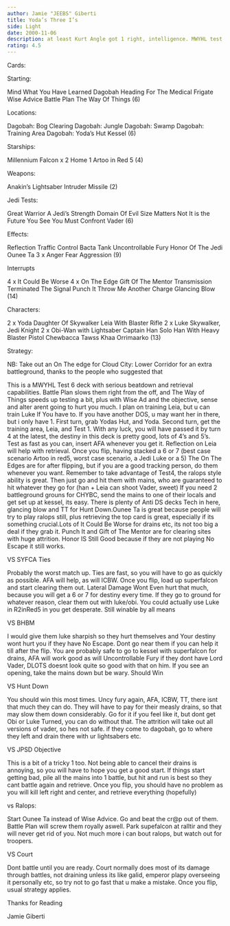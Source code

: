 ```yaml
---
author: Jamie "JEEBS" Giberti
title: Yoda’s Three I’s
side: Light
date: 2000-11-06
description: at least Kurt Angle got 1 right, intelligence. MWYHL test 6
rating: 4.5
---
```

Cards: 

Starting:

Mind What You Have Learned
Dagobah
Heading For The Medical Frigate
Wise Advice
Battle Plan
The Way Of Things (6)

Locations:

Dagobah: Bog Clearing
Dagobah: Jungle
Dagobah: Swamp
Dagobah: Training Area
Dagobah: Yoda’s Hut
Kessel (6)

Starships:

Millennium Falcon x 2
Home 1
Artoo in Red 5 (4)

Weapons:

Anakin’s Lightsaber
Intruder Missile (2)

Jedi Tests:

Great Warrior
A Jedi’s Strength
Domain Of Evil
Size Matters Not
It is the Future You See
You Must Confront Vader (6)

Effects:

Reflection
Traffic Control
Bacta Tank
Uncontrollable Fury
Honor Of The Jedi
Ounee Ta
3 x Anger Fear Aggression (9)

Interrupts

4 x It Could Be Worse
4 x On The Edge
Gift Of The Mentor
Transmission Terminated
The Signal
Punch It
Throw Me Another Charge
Glancing Blow (14)

Characters:

2 x Yoda
Daughter Of Skywalker
Leia With Blaster Rifle
2 x Luke Skywalker, Jedi Knight
2 x Obi-Wan with Lightsaber
Captain Han Solo
Han With Heavy Blaster Pistol
Chewbacca
Tawss Khaa
Orrimaarko (13) 

Strategy: 

NB: Take out an On The edge for Cloud City: Lower Corridor for an extra battleground, thanks to the people who suggested that

This is a MWYHL Test 6 deck with serious beatdown and retrieval capabilities.
Battle Plan slows them right from the off, and The Way of Things speeds up testing a bit,
plus with Wise Ad and the objective, sense and alter arent going to hurt you much.
I plan on training Leia, but u can train Luke If You have to. If you have another DOS, u
may want her in there, but i only have 1. First turn, grab Yodas Hut, and Yoda. Second turn,
get the training area, Leia, and Test 1. With any luck, you will have passed it by turn 4 at
the latest, the destiny in this deck is pretty good, lots of 4’s and 5’s. Test as fast as you
can, insert AFA whenever you get it. Reflection on Leia will help with retrieval. Once you flip,
having stacked a 6 or 7 (best case scenario Artoo  in red5, worst case scenario, a Jedi Luke or a 5)
The On The Edges are for after flipping, but if you are a good tracking person, do them whenever you want. Remember to take advantage of Test4, the ralops style ability is great. Then just go and hit
them with mains, who are guaranteed to hit whatever they go for (han + Leia can shoot Vader, sweet)
If you need 2 battleground grouns for CHYBC, send the mains to one of their locals and get set up at
kessel, its easy. There is plenty of Anti DS decks Tech in here, glancing blow and TT for Hunt Down.Ounee Ta is great because people will try to play ralops still, plus retrieving the top card is great, especially if its something crucial.Lots of It Could Be Worse for drains etc, its not too big a deal
if they grab it. Punch It and Gift of The Mentor are for clearing sites with huge attrition.
Honor IS Still Good because if they are not playing No Escape it still works.

VS SYFCA Ties

Probably the worst match up. Ties are fast, so you will have to go as quickly as possible. AFA will help, as will
ICBW. Once you flip, load up superfalcon and start clearing them out. Lateral Damage Wont Even hurt that much, because
you will get a 6 or 7 for destiny every time. If they go to ground for whatever reason, clear them out with luke/obi.
You could actually use Luke in R2inRed5 in you get desperate. Still winable by all means

VS BHBM

I would give them luke sharpish so they hurt themselves and Your destiny wont hurt you if they have No Escape. Dont go near them
if you can help it till after the flip. You are probably safe to go to kessel with superfalcon for drains, AFA will work good as will
Uncontrollable Fury if they dont have Lord Vader, DLOTS doesnt look quite so good with that on him. If you see an opening, take the
mains down but be wary. Should Win

VS Hunt Down

You should win this most times. Uncy fury again, AFA, ICBW, TT, there isnt that much they can do. They will have to pay for their measly
drains, so that may slow them down considerably. Go for it if you feel like it, but dont get Obi or Luke Turned, you can do without that.
The attrition will take out all versions of vader, so hes not safe. if they come to dagobah, go to where they left and drain there with ur
lightsabers etc.

VS JPSD Objective

This is a bit of a tricky 1 too. Not being able to cancel their drains is annoying, so you will have to hope you get a good start. If things start
getting bad, pile all the mains into 1 battle, but hit and run is best so they cant battle again and retrieve. Once you flip, you should have no
problem as you will kill left right and center, and retrieve everything (hopefully)

vs Ralops:

Start Ounee Ta instead of Wise Advice. Go and beat the cr@p out of them. Battle Plan will screw them royally aswell. Park supefalcon at ralltir
and they will never get rid of you. Not much more i can bout ralops, but watch out for troopers.

VS Court

Dont battle until you are ready. Court normally does most of its damage through battles, not draining unless its like galid, emperor plapy overseeing it
personally etc, so try not to go fast that u make a mistake. Once you flip, usual strategy applies.

Thanks for Reading

Jamie Giberti  